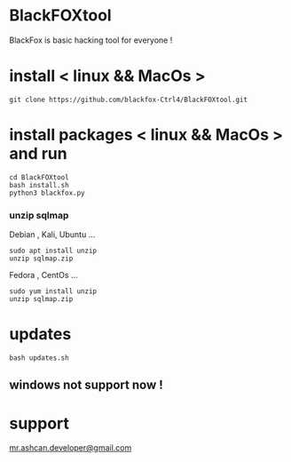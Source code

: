 # BlackFOXtool
BlackFox is basic hacking tool for everyone !

# install < linux && MacOs >
```
git clone https://github.com/blackfox-Ctrl4/BlackFOXtool.git
```
# install packages < linux && MacOs > and run
```
cd BlackFOXtool
bash install.sh
python3 blackfox.py
```
### unzip sqlmap
Debian , Kali, Ubuntu ...
```
sudo apt install unzip
unzip sqlmap.zip
```
Fedora , CentOs ...
```
sudo yum install unzip
unzip sqlmap.zip
```
# updates
```
bash updates.sh
```
## windows not support now !
# support
mr.ashcan.developer@gmail.com

